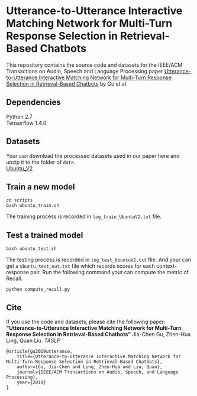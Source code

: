 # Utterance-to-Utterance Interactive Matching Network for Multi-Turn Response Selection in Retrieval-Based Chatbots
This repository contains the source code and datasets for the IEEE/ACM Transactions on Audio, Speech and Language Processing paper [Utterance-to-Utterance Interactive Matching Network for Multi-Turn Response Selection in Retrieval-Based Chatbots](https://arxiv.org/pdf/1911.06940.pdf) by Gu et al. <br>

## Dependencies
Python 2.7 <br>
Tensorflow 1.4.0

## Datasets
Your can download the processed datasets used in our paper here and unzip it to the folder of ```data```. <br>
[Ubuntu_V2](https://drive.google.com/open?id=1tS_VC47z8CVPr-tZu0U4JEEwBT04N6ks) <br>

## Train a new model
```
cd scripts
bash ubuntu_train.sh
```
The training process is recorded in ```log_train_UbuntuV2.txt``` file.

## Test a trained model
```
bash ubuntu_test.sh
```
The testing process is recorded in ```log_test_UbuntuV2.txt``` file. And your can get a ```ubuntu_test_out.txt``` file which records scores for each context-response pair. Run the following command your can compute the metric of Recall.
```
python compute_recall.py
```

## Cite
If you use the code and datasets, please cite the following paper:
**"Utterance-to-Utterance Interactive Matching Network for Multi-Turn Response Selection in Retrieval-Based Chatbots"**
Jia-Chen Gu, Zhen-Hua Ling, Quan Liu. _TASLP_

```
@article{gu2019utterance,
	title={Utterance-to-Utterance Interactive Matching Network for Multi-Turn Response Selection in Retrieval-Based Chatbots},
	author={Gu, Jia-Chen and Ling, Zhen-Hua and Liu, Quan},
	journal={IEEE/ACM Transactions on Audio, Speech, and Language Processing},
	year={2019}
}
```
